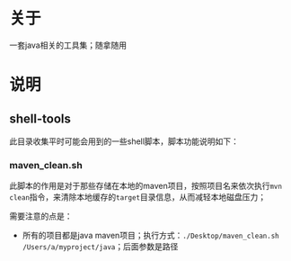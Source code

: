 # 关于
一套java相关的工具集；随拿随用
# 说明
## shell-tools
此目录收集平时可能会用到的一些shell脚本，脚本功能说明如下：
### maven_clean.sh
此脚本的作用是对于那些存储在本地的maven项目，按照项目名来依次执行`mvn clean`指令，来清除本地缓存的`target`目录信息，从而减轻本地磁盘压力；

需要注意的点是：
* 所有的项目都是java maven项目；执行方式：`./Desktop/maven_clean.sh /Users/a/myproject/java`；后面参数是路径
